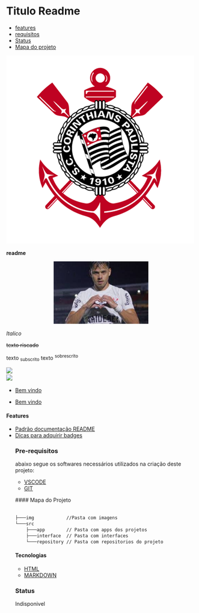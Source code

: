 # Titulo Readme



<ul>
<li>
<a href="#features">features</a>
</li>
<li>
<a href="#requisitos">requisitos</a>
</li>
<li>
<a href="#status">Status</a>
</li>
<li>
<a href="#mapaprojeto">Mapa do projeto</a>
</li>
</ul>




![corinthians](./img/corinthians.png)

**readme**
<p align="center"> <img width="50%" src="./img/romero.jpg"></p>



 *Italico*


~~texto riscado~~


texto <sub> subscrito</sub>
texto <sup> sobrescrito</sup>          

<!---
# Titulo
## Titulo
### Titulo
#### Titulo
##### Titulo

<h1>Titulo</h1>
<h2>Titulo</h2>
<h3>Titulo</h3>
<h4>Titulo</h4>
<h5>Titulo</h5>

-->
<img src="https://img.shields.io/badge/C-00599C?style=for-the-badge&logo=c&logoColor=white" />
<br>
<img src="https://img.shields.io/badge/C-00599C?style=for-the-badge&logo=c&logoColor=white" />

<ul>
<li>
  <a href="#">Bem vindo</a>
</li>
<li>
  <p> <a href="#">Bem vindo</a></p>
</li>
</ul>
<p id="features"></p>
 
 #### Features
 <ul> 
  <li>
<a href="https://gist.github.com/lohhans/f8da0b147550df3f96914d3797e9fb89">Padrão documentação README</a>
</li>
<li>
<a href="https://dev.to/joao2391/pt-br-adicionando-badge-ao-seu-repositorio-1oe3#:~:text=Sabe%20aqueles%20badges%20que%20aparecem,deseja%20adicionar%20ao%20seu%20reposit%C3%B3rio.">Dicas para adquirir badges</a>

</li>
<p id="requisitos"></p>

### Pre-requisitos

abaixo segue os softwares necessários
utilizados na criação deste projeto:

<ul> 
 
<li>
<a href="https://code.visualstudio.com/download">VSCODE</a>

</li>
<li>
<a href="https://git-scm.com/">GIT</a>
</li>



</ul>
<p id="mapaprojeto"></p>
#### Mapa do Projeto


```

├───img            //Pasta com imagens
└───src
    ├───app        // Pasta com apps dos projetos
    ├───interface  // Pasta com interfaces
    └───repository // Pasta com repositorios do projeto
```

#### Tecnologias
  <ul> 
  <li>
  <a href="https://www.w3schools.com/html/">HTML</a>
 </li>
 <li><a href="https://docs.github.com/pt/get-started/writing-on-github/getting-started-with-writing-and-formatting-on-github/basic-writing-and-formatting-syntax">MARKDOWN </a></li>
 </ul>

### Status
<p id="Status">
Indisponivel</p>
















